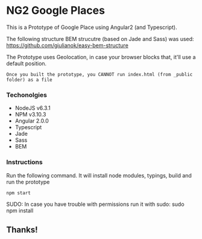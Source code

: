 # NG2 Google Places

This is a Prototype of Google Place using Angular2 (and Typescript).

The following structure BEM strucutre (based on Jade and Sass) was used:
https://github.com/giulianok/easy-bem-structure

The Prototype uses Geolocation, in case your browser blocks that, it'll use a default position.

`Once you built the prototype, you CANNOT run index.html (from _public folder) as a file`

### Techonolgies
* NodeJS v6.3.1
* NPM v3.10.3
* Angular 2.0.0
* Typescript
* Jade
* Sass
* BEM

### Instructions

Run the following command. It will install node modules, typings, build and run the prototype
```sh
npm start
```

SUDO: In case you have trouble with permissions run it with sudo: sudo npm install

## Thanks!